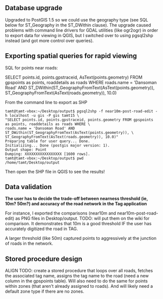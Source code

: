 ## Database upgrade ##

Upgraded to PostGIS 1.5 so we could use the geography type (see SQL below for ST\_Geography in the ST\_DWithin clause). The upgrade caused problems with command line drivers for GDAL utilities (like ogr2ogr) in order to export data for viewing in QGIS, but I switched over to using pgsql2shp instead (and got more control over queries).

## Exporting spatial queries for rapid viewing ##

SQL for points near roads:

SELECT points.id, points.gpstraceid, AsText(points.geometry) FROM gpspoints as points, roaddetails as roads WHERE roads.name = 'Dansoman Road' AND ST\_DWithin(ST\_GeographyFromText(AsText(points.geometry)), ST\_GeographyFromText(AsText(roads.geometry)), 10.0)

From the command line to export as SHP

```
tamt@tamt-vbox:~/Desktop/output$ pgsql2shp -f near10m-post-road-edit -h localhost -u gis -P gis tamt15 \
"SELECT points.id, points.gpstraceid, points.geometry FROM gpspoints as points, roaddetails as roads WHERE \ 
roads.name = 'Dansoman Road' AND ST_DWithin(ST_GeographyFromText(AsText(points.geometry)), \ 
ST_GeographyFromText(AsText(roads.geometry)), 10.0)"
Preparing table for user query... Done.
Initializing... Done (postgis major version: 1).
Output shape: Point
Dumping: XXXXXXXXXXXXXXXXX [1600 rows].
tamt@tamt-vbox:~/Desktop/output$ pwd
/home/tamt/Desktop/output
```

Then open the SHP file in QGIS to see the results!

## Data validation ##

**The user has to decide the trade-off between nearness threshold (ie, 10m? 50m?) and accuracy of the road network in the Tag application**

For instance, I exported the comparisons (near10m and near10m-post-road-edit) as PNG files in Desktop/output. TODO: will put them on the wiki for comparison. It demonstrates that 10m is a good threshold IF the user has accurately digitized the road in TAG.

A larger threshold (like 50m) captured points to aggressively at the junction of roads in the network.

## Stored procedure design ##

ALIGN TODO: create a stored procedure that loops over all roads, fetches the associated tag name, assigns the tag name to the road (need
a new column in the gpspoints table). Will also need to do the same for points within zones (that aren't already assigned to roads).
And will likely need a default zone type if there are no zones.
